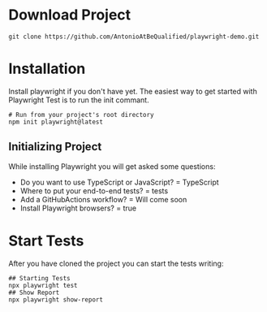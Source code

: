 # Download Project
```
git clone https://github.com/AntonioAtBeQualified/playwright-demo.git
```

# Installation

Install playwright if you don't have yet. 
The easiest way to get started with Playwright Test is to run the init commant.
```
# Run from your project's root directory
npm init playwright@latest
```
## Initializing Project
While installing Playwright you will get asked some questions:
- Do you want to use TypeScript or JavaScript? = TypeScript
- Where to put your end-to-end tests? = tests
- Add a GitHubActions workflow? = Will come soon
- Install Playwright browsers? = true

# Start Tests
After you have cloned the project you can start the tests writing:
```
## Starting Tests
npx playwright test
## Show Report
npx playwright show-report
```
